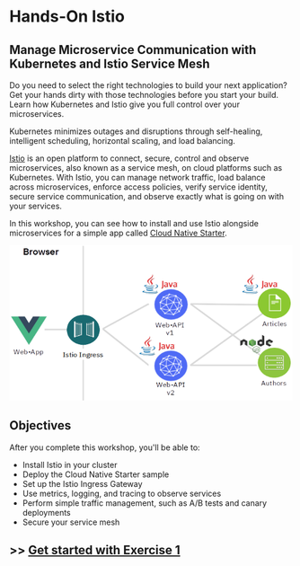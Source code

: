# Hands-On Istio 

## Manage Microservice Communication with Kubernetes and Istio Service Mesh


Do you need to select the right technologies to build your next application? Get your hands dirty with those technologies before you start your build. Learn how Kubernetes and Istio give you full control over your microservices. 

Kubernetes minimizes outages and disruptions through self-healing, intelligent scheduling, horizontal scaling, and load balancing. 

[Istio](https://www.ibm.com/cloud/info/istio) is an open platform to connect, secure, control and observe microservices, also known as a service mesh, on cloud platforms such as Kubernetes. With Istio, you can manage network traffic, load balance across microservices, enforce access policies, verify service identity, secure service communication, and observe exactly what is going on with your services.

In this workshop, you can see how to install and use Istio alongside microservices for a simple app called [Cloud Native Starter](https://github.com/IBM/cloud-native-starter). 

![architecture](images/cloudnativestarter-architecture.png)

## Objectives
After you complete this workshop, you'll be able to:
- Install Istio in your cluster
- Deploy the Cloud Native Starter sample
- Set up the Istio Ingress Gateway
- Use metrics, logging, and tracing to observe services
- Perform simple traffic management, such as A/B tests and canary deployments
- Secure your service mesh


## >> [Get started with Exercise 1](workshop/exercise1.md)
